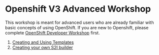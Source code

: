 # Openshift V3 Advanced Workshop

This workshop is meant for advanced users who are already familiar with basic concepts of using OpenShift. If you are new to Openshift, please complete [OpenShift Developer Workshop](https://github.com/RedHatWorkshops/openshiftv3-workshop/blob/master/0_Table_of_Contents.md) first.

1. [Creating and Using Templates](./Creating%20and%20Using%20Templates.md)
2. [Creating your own S2I builder](./Create%20S2I%20image.md)
